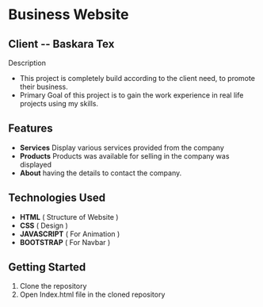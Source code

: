 # Business Website 
## Client -- Baskara Tex 

Description
- This project is completely build according to the client need, to promote their business. 
- Primary Goal of this project is to gain the work experience in real life projects using my skills.

## Features

- **Services** Display various services provided from the company
- **Products** Products was available for selling in the company was displayed
- **About** having the details to contact the company.

## Technologies Used
- **HTML** ( Structure of Website )
- **CSS** ( Design )
- **JAVASCRIPT** ( For Animation )
- **BOOTSTRAP** ( For Navbar )

## Getting Started

1. Clone the repository
2. Open Index.html file in the cloned repository





